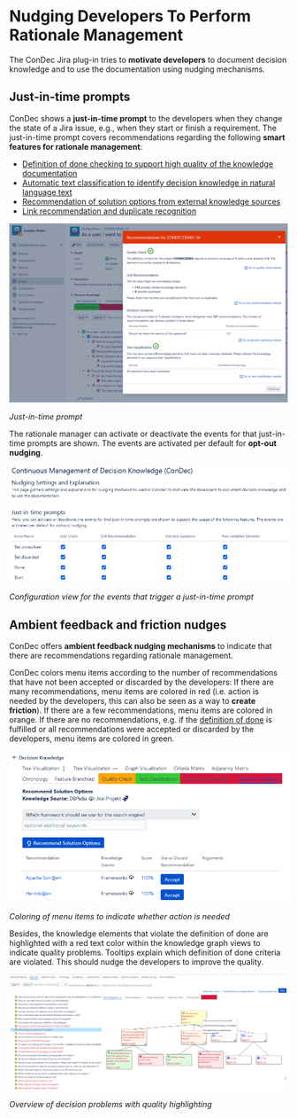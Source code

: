 # Nudging Developers To Perform Rationale Management

The ConDec Jira plug-in tries to **motivate developers** to document decision knowledge and to use the documentation using nudging mechanisms.

## Just-in-time prompts
ConDec shows a **just-in-time prompt** to the developers when they change the state of a Jira issue, e.g., when they start or finish a requirement.
The just-in-time prompt covers recommendations regarding the following **smart features for rationale management**:
- [Definition of done checking to support high quality of the knowledge documentation](quality-checking.md)
- [Automatic text classification to identify decision knowledge in natural language text](automatic-text-classification.md)
- [Recommendation of solution options from external knowledge sources](decision-guidance.md)
- [Link recommendation and duplicate recognition](link-recommendation.md)

![Just-in-time prompt](../screenshots/nudging_prompt.png)

*Just-in-time prompt*

The rationale manager can activate or deactivate the events for that just-in-time prompts are shown. 
The events are activated per default for **opt-out nudging**.

![Configuration view for the events that trigger a just-in-time prompt](../screenshots/config_nudging_events.png)

*Configuration view for the events that trigger a just-in-time prompt*

## Ambient feedback and friction nudges
ConDec offers **ambient feedback nudging mechanisms** to indicate that there are recommendations regarding rationale management.

ConDec colors menu items according to the number of recommendations that have not been accepted or discarded by the developers:
If there are many recommendations, menu items are colored in red (i.e. action is needed by the developers, this can also be seen as a way to **create friction**).
If there are a few recommendations, menu items are colored in orange.
If there are no recommendations, e.g. if the [definition of done](quality-checking.md) is fulfilled 
or all recommendations were accepted or discarded by the developers, menu items are colored in green.

![Coloring of menu items to indicate whether action is needed](../screenshots/nudging_ambient_feedback_menu.png)

*Coloring of menu items to indicate whether action is needed*

Besides, the knowledge elements that violate the definition of done are highlighted with a red text color within
the knowledge graph views to indicate quality problems. 
Tooltips explain which definition of done criteria are violated.
This should nudge the developers to improve the quality.

![Overview of decision problems with quality highlighting](../screenshots/knowledge_overview_quality_highlighting.png)

*Overview of decision problems with quality highlighting*